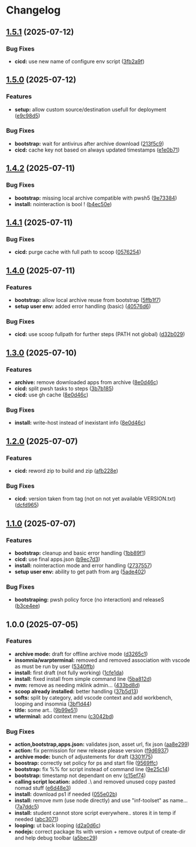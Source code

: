 # Changelog

## [1.5.1](https://github.com/ETML-INF/standard-toolset/compare/v1.5.0...v1.5.1) (2025-07-12)


### Bug Fixes

* **cicd:** use new name of configure env script ([3fb2a9f](https://github.com/ETML-INF/standard-toolset/commit/3fb2a9fe852942aa4c42377a953e63d062952d57))

## [1.5.0](https://github.com/ETML-INF/standard-toolset/compare/v1.4.2...v1.5.0) (2025-07-12)


### Features

* **setup:** allow custom source/destination usefull for deployment ([e9c98d5](https://github.com/ETML-INF/standard-toolset/commit/e9c98d59bbd92aa632548d4ba37d65b9cd6b05a3))


### Bug Fixes

* **bootstrap:** wait for antivirus after archive download ([213f5c9](https://github.com/ETML-INF/standard-toolset/commit/213f5c901b0929012c6c951d292d53fd27c96820))
* **cicd:** cache key not based on always updated timestamps ([e1e0b71](https://github.com/ETML-INF/standard-toolset/commit/e1e0b71931c74221b1c1d0864be10129f1fddf62))

## [1.4.2](https://github.com/ETML-INF/standard-toolset/compare/v1.4.1...v1.4.2) (2025-07-11)


### Bug Fixes

* **bootstrap:** missing local archive compatible with pwsh5 ([9e73384](https://github.com/ETML-INF/standard-toolset/commit/9e7338417cf79c12929909549de2fb716da7a220))
* **install:** nointeraction is bool ! ([b4ec50e](https://github.com/ETML-INF/standard-toolset/commit/b4ec50e2cca8caa2b1e70f4969dd0ed952377632))

## [1.4.1](https://github.com/ETML-INF/standard-toolset/compare/v1.4.0...v1.4.1) (2025-07-11)


### Bug Fixes

* **cicd:** purge cache with full path to scoop ([0576254](https://github.com/ETML-INF/standard-toolset/commit/0576254198f9ed9820bcc0cb680df8e827954b75))

## [1.4.0](https://github.com/ETML-INF/standard-toolset/compare/v1.3.0...v1.4.0) (2025-07-11)


### Features

* **bootstrap:** allow local archive reuse from bootstrap ([5ffb1f7](https://github.com/ETML-INF/standard-toolset/commit/5ffb1f7e4083d4c4a86c62cdb8b04ed69d9c8767))
* **setup user env:** added error handling (basic) ([40576d6](https://github.com/ETML-INF/standard-toolset/commit/40576d69f71bd2ba659d590a30c72ac16247d9a3))


### Bug Fixes

* **cicd:** use scoop fullpath for further steps (PATH not global) ([d32b029](https://github.com/ETML-INF/standard-toolset/commit/d32b0290f4f06b5933b3d659f804117edda29cfd))

## [1.3.0](https://github.com/ETML-INF/standard-toolset/compare/v1.2.0...v1.3.0) (2025-07-10)


### Features

* **archive:** remove downloaded apps from archive ([8e0d46c](https://github.com/ETML-INF/standard-toolset/commit/8e0d46cb4e1e41c475e3868da6a94aa4fc3d5415))
* **cicd:** split pwsh tasks to steps ([3b7b185](https://github.com/ETML-INF/standard-toolset/commit/3b7b185d50e7cba09b0d6ac8e6d1497630b466e9))
* **cicd:** use gh cache ([8e0d46c](https://github.com/ETML-INF/standard-toolset/commit/8e0d46cb4e1e41c475e3868da6a94aa4fc3d5415))


### Bug Fixes

* **install:** write-host instead of inexistant info ([8e0d46c](https://github.com/ETML-INF/standard-toolset/commit/8e0d46cb4e1e41c475e3868da6a94aa4fc3d5415))

## [1.2.0](https://github.com/ETML-INF/standard-toolset/compare/v1.1.0...v1.2.0) (2025-07-07)


### Features

* **cicd:** reword zip to build and zip ([afb228e](https://github.com/ETML-INF/standard-toolset/commit/afb228e96add216a4009ac10d0182cd7effae2af))


### Bug Fixes

* **cicd:** version taken from tag (not on not yet available VERSION.txt) ([dcfd965](https://github.com/ETML-INF/standard-toolset/commit/dcfd965b36be2bf56c2506891b11493e87ac5c2c))

## [1.1.0](https://github.com/ETML-INF/standard-toolset/compare/v1.0.0...v1.1.0) (2025-07-07)


### Features

* **bootstrap:** cleanup and basic error handling ([1bb89f1](https://github.com/ETML-INF/standard-toolset/commit/1bb89f1c9ff1997b6cbdcf60191264dca9e3171f))
* **cicd:** use final apps.json ([b9ec7d3](https://github.com/ETML-INF/standard-toolset/commit/b9ec7d3cd02637a15498a8469d683cdd6f018a3c))
* **install:** nointeraction mode and error handling ([2737557](https://github.com/ETML-INF/standard-toolset/commit/2737557f371a7bf52f32bb1178cad28ef0d80bd5))
* **setup user env:** ability to get path from arg ([5ade402](https://github.com/ETML-INF/standard-toolset/commit/5ade40222e187e1a47e4f4df5940a6fa98c5c540))


### Bug Fixes

* **bootstraping:** pwsh policy force (no interaction) and releaseS ([b3ce4ee](https://github.com/ETML-INF/standard-toolset/commit/b3ce4eed854800a0970284846e7c74ec379da2cf))

## 1.0.0 (2025-07-05)


### Features

* **archive mode:** draft for offline archive mode ([d3265c1](https://github.com/ETML-INF/standard-toolset/commit/d3265c10ded3d668ea1ea0e80d312df02e89db9e))
* **insomnia/warpterminal:** removed and removed association with vscode as must be run by user ([5340ffb](https://github.com/ETML-INF/standard-toolset/commit/5340ffbbbe8280ef5f81efe8e6dd4d9f0a09f9c2))
* **install:** first draft (not fully working) ([1cfe1da](https://github.com/ETML-INF/standard-toolset/commit/1cfe1da825cc88b53dc55e97326ce688a3207996))
* **install:** fixed install from simple command line ([5ba812d](https://github.com/ETML-INF/standard-toolset/commit/5ba812d152153ee6475be7bb8d9c0f29a4d13c5a))
* **nvm:** remove as needing mklink admin... ([433bd8d](https://github.com/ETML-INF/standard-toolset/commit/433bd8d375ea469f8cc11c52282d9f78f5fef03e))
* **scoop already installed:** better handling ([37b5d13](https://github.com/ETML-INF/standard-toolset/commit/37b5d1320455ab57b6a0ba17648f7135b912435a))
* **softs:** split by category, add vscode context and add workbench, looping and insomnia ([3bf1d44](https://github.com/ETML-INF/standard-toolset/commit/3bf1d4487fc655c196dfc04cbd55fb7f2d95d8f8))
* **title:** some art.. ([9b99e51](https://github.com/ETML-INF/standard-toolset/commit/9b99e5119387eedb08df1671c0d25bf828717320))
* **wterminal:** add context menu ([c3042bd](https://github.com/ETML-INF/standard-toolset/commit/c3042bd08b73cc41295f80490d386641e52e9a94))


### Bug Fixes

* **action,bootstrap,apps.json:** validates json, asset url, fix json ([aa8e299](https://github.com/ETML-INF/standard-toolset/commit/aa8e299e738b1176a733cf8e08eff4c3ceff2502))
* **action:** fix permission for new release please version ([f9d6937](https://github.com/ETML-INF/standard-toolset/commit/f9d6937b806b435184185b67202a912bc135fb38))
* **archive mode:** bunch of adjustements for draft ([3301f75](https://github.com/ETML-INF/standard-toolset/commit/3301f75d89d07c52b6a955fab76ea709b47ff84f))
* **boostrap:** correctly set policy for ps and start file ([9569ffc](https://github.com/ETML-INF/standard-toolset/commit/9569ffc8bbafdf9fa72a323c031e51b7f5bb4777))
* **bootstrap:** fix %% for script instead of command line ([9e25c14](https://github.com/ETML-INF/standard-toolset/commit/9e25c14bea399522f18578a5ba6635746d6a62c0))
* **bootstrap:** timestamp not dependant on env ([c15ef74](https://github.com/ETML-INF/standard-toolset/commit/c15ef7471c909af25a77b4846d107e46edf66d7f))
* **calling script location:** added .\ and removed unused copy pasted nomad stuff ([e6d48e3](https://github.com/ETML-INF/standard-toolset/commit/e6d48e31c3b5dccc60b6d0f6dfbab492b16b114e))
* **install:** download ps1 if needed ([055e02b](https://github.com/ETML-INF/standard-toolset/commit/055e02b49e9c59760eabdba955ccbc8c5694e098))
* **install:** remove nvm (use node directly) and use "inf-toolset" as name... ([7a7ddc5](https://github.com/ETML-INF/standard-toolset/commit/7a7ddc5d941cff1e85ce2424dec5c71d75d0dfb4))
* **install:** student cannot store script everywhere.. stores it in temp if needed ([abc3071](https://github.com/ETML-INF/standard-toolset/commit/abc30719d90aad582154b9421496dfd0d0de23f2))
* **looping:** ut back looping ([d2a0d6c](https://github.com/ETML-INF/standard-toolset/commit/d2a0d6c0d78dcfc6e3fe465646ac52546c855a99))
* **nodejs:** correct package lts with version + remove output of create-dir and help debug toolbar ([a5bec29](https://github.com/ETML-INF/standard-toolset/commit/a5bec2923214fd5ed5cc50ac7a208309f39e2970))
